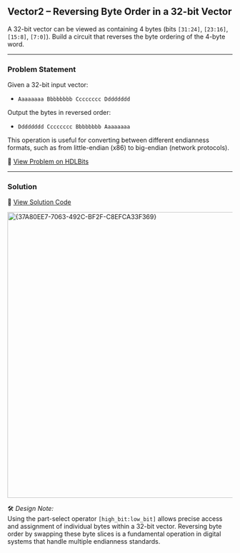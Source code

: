 ## Vector2 – Reversing Byte Order in a 32-bit Vector

A 32-bit vector can be viewed as containing 4 bytes (bits `[31:24]`, `[23:16]`, `[15:8]`, `[7:0]`). Build a circuit that reverses the byte ordering of the 4-byte word.

---

### Problem Statement  
Given a 32-bit input vector:

- `Aaaaaaaa Bbbbbbbb Cccccccc Dddddddd`

Output the bytes in reversed order:

- `Dddddddd Cccccccc Bbbbbbbb Aaaaaaaa`

This operation is useful for converting between different endianness formats, such as from little-endian (x86) to big-endian (network protocols).

🔗 [View Problem on HDLBits](https://hdlbits.01xz.net/wiki/Vector2)

---

### Solution  
📄 [View Solution Code](https://github.com/EswarAdithya011/HDLBits/blob/main/Problem%20Sets/2.%20Verilog%20Language/2.2%20Vectors/2.2.2%20Vectors%20in%20more%20detail/Vector2.v)

<img width="641" alt="{37A80EE7-7063-492C-BF2F-C8EFCA33F369}" src="https://github.com/user-attachments/assets/158260db-9b17-4862-895a-72c86d761975" />

🛠 *Design Note:*  
Using the part-select operator `[high_bit:low_bit]` allows precise access and assignment of individual bytes within a 32-bit vector. Reversing byte order by swapping these byte slices is a fundamental operation in digital systems that handle multiple endianness standards.
